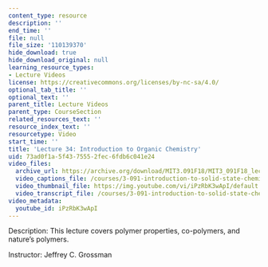 ```yaml
---
content_type: resource
description: ''
end_time: ''
file: null
file_size: '110139370'
hide_download: true
hide_download_original: null
learning_resource_types:
- Lecture Videos
license: https://creativecommons.org/licenses/by-nc-sa/4.0/
optional_tab_title: ''
optional_text: ''
parent_title: Lecture Videos
parent_type: CourseSection
related_resources_text: ''
resource_index_text: ''
resourcetype: Video
start_time: ''
title: 'Lecture 34: Introduction to Organic Chemistry'
uid: 73ad0f1a-5f43-7555-2fec-6fdb6c041e24
video_files:
  archive_url: https://archive.org/download/MIT3.091F18/MIT3_091F18_lec34_300k.mp4
  video_captions_file: /courses/3-091-introduction-to-solid-state-chemistry-fall-2018/iPzRbK3wApI_captions.webvtt
  video_thumbnail_file: https://img.youtube.com/vi/iPzRbK3wApI/default.jpg
  video_transcript_file: /courses/3-091-introduction-to-solid-state-chemistry-fall-2018/iPzRbK3wApI_transcript.pdf
video_metadata:
  youtube_id: iPzRbK3wApI
---
```


Description: This lecture covers polymer properties, co-polymers, and nature’s polymers.

Instructor: Jeffrey C. Grossman

